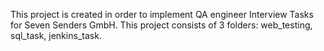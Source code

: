 This project is created in order to implement QA engineer Interview Tasks for Seven Senders GmbH.
This project consists of 3 folders: web_testing, sql_task, jenkins_task.
